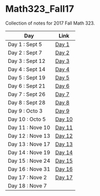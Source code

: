 # Math323_Fall17
Collection of notes for 2017 Fall Math 323. 


| Day              | Link          |                                                                                 
| -------------    | ------------- | 
| Day 1 : Sept 5   | [Day 1](https://github.com/bangoga/Math323_Fall17/blob/master/Class%20Notes/Day_1.pdf)  |
| Day 2 : Sept 7   | [Day 2](https://github.com/bangoga/Math323_Fall17/blob/master/Class%20Notes/Day_2.pdf)  |
| Day 3 : Sept 12  | [Day 3](https://github.com/bangoga/Math323_Fall17/blob/master/Class%20Notes/Day_3.pdf)  |
| Day 4 : Sept 14  | [Day 4](https://github.com/bangoga/Math323_Fall17/blob/master/Class%20Notes/Day_4.pdf)  |
| Day 5 : Sept 19  | [Day 5](https://github.com/bangoga/Math323_Fall17/blob/master/Class%20Notes/Day_5.pdf)  |
| Day 6 : Sept 21  | [Day 6](https://github.com/bangoga/Math323_Fall17/blob/master/Class%20Notes/Day_6.pdf)  |
| Day 7 : Sept 26  | [Day 7](https://github.com/bangoga/Math323_Fall17/blob/master/Class%20Notes/Day_7.pdf)  |
| Day 8 : Sept 28  | [Day 8](https://github.com/bangoga/Math323_Fall17/blob/master/Class%20Notes/Day_8.pdf)  |
| Day 9 : Octo 3   | [Day 9](https://github.com/bangoga/Math323_Fall17/blob/master/Class%20Notes/Day_9.pdf)  |
| Day 10 : Octo 5  | [Day 10](https://github.com/bangoga/Math323_Fall17/blob/master/Class%20Notes/Day_10.pdf)  |
| Day 11 : Nove 10 | [Day 11](https://github.com/bangoga/Math323_Fall17/blob/master/Class%20Notes/Day_11.pdf)  |
| Day 12 : Nove 13 | [Day 12](https://github.com/bangoga/Math323_Fall17/blob/master/Class%20Notes/Day_12.pdf)  |
| Day 13 : Nove 17 | [Day 13](https://github.com/bangoga/Math323_Fall17/blob/master/Class%20Notes/day%2013.pdf)  |
| Day 14 : Nove 19 | [Day 14](https://github.com/bangoga/Math323_Fall17/blob/master/Class%20Notes/Day_14.pdf)  |
| Day 15 : Nove 24 | [Day 15](https://github.com/bangoga/Math323_Fall17/blob/master/Class%20Notes/Day_15.pdf)  |
| Day 16 : Nove 31 | [Day 16](https://github.com/bangoga/Math323_Fall17/blob/master/Class%20Notes/Day_16%20(After%20Mid%20Term).pdf)  |
| Day 17 : Nove 2  | [Day 17](https://github.com/bangoga/Math323_Fall17/blob/master/Class%20Notes/Day_17.pdf)  |
| Day 18 : Nove 7  |   |
